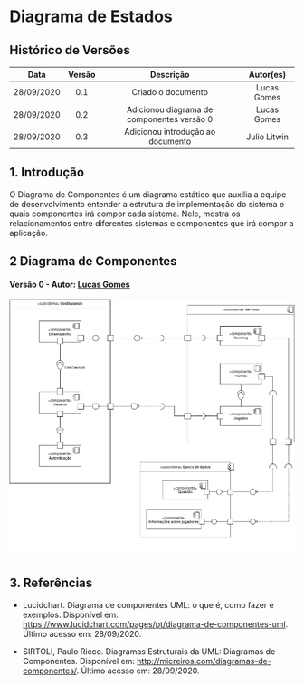 # Diagrama de Estados

## Histórico de Versões

|   Data   | Versão |           Descrição           |             Autor(es)              |
|:--------:|:------:|:-----------------------------:|:----------------------------------:|
| 28/09/2020 | 0.1 | Criado o documento | Lucas Gomes |
| 28/09/2020 | 0.2 | Adicionou diagrama de componentes versão 0 | Lucas Gomes |
| 28/09/2020 | 0.3 | Adicionou introdução ao documento | Julio Litwin |

## 1. Introdução
O Diagrama de Componentes é um diagrama estático que auxilia a equipe de desenvolvimento entender a estrutura de implementação do sistema e quais componentes irá compor cada sistema. Nele, mostra os relacionamentos entre diferentes sistemas e componentes que irá compor a aplicação.

## 2 Diagrama de Componentes

#### Versão 0 - Autor: [Lucas Gomes](https://github.com/lucasgomesgs0)
![DiagramaComponentes](../../img/diagramas/diagrama_de_componentes.jpg)


## 3. Referências
- Lucidchart. Diagrama de componentes UML: o que é, como fazer e exemplos. Disponível em: <https://www.lucidchart.com/pages/pt/diagrama-de-componentes-uml>. Último acesso em: 28/09/2020.

- SIRTOLI, Paulo Ricco. Diagramas Estruturais da UML: Diagramas de Componentes. Disponível em: <http://micreiros.com/diagramas-de-componentes/>. Último acesso em: 28/09/2020.